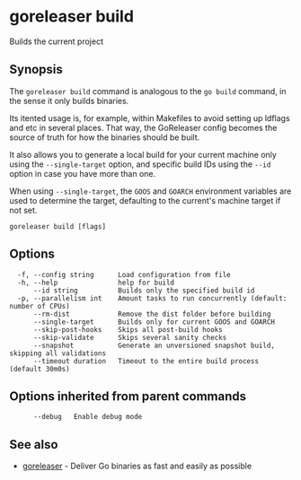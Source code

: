 # goreleaser build

Builds the current project

## Synopsis

The `goreleaser build` command is analogous to the
`go build` command, in the sense it only builds binaries.

Its itented usage is, for example, within Makefiles to avoid setting up
ldflags and etc in several places. That way, the GoReleaser config becomes the
source of truth for how the binaries should be built.

It also allows you to generate a local build for your current machine only using
the `--single-target` option, and specific build IDs using the
`--id` option in case you have more than one.

When using `--single-target`, the `GOOS` and
`GOARCH` environment variables are used to determine the target,
defaulting to the current's machine target if not set.


```
goreleaser build [flags]
```

## Options

```
  -f, --config string      Load configuration from file
  -h, --help               help for build
      --id string          Builds only the specified build id
  -p, --parallelism int    Amount tasks to run concurrently (default: number of CPUs)
      --rm-dist            Remove the dist folder before building
      --single-target      Builds only for current GOOS and GOARCH
      --skip-post-hooks    Skips all post-build hooks
      --skip-validate      Skips several sanity checks
      --snapshot           Generate an unversioned snapshot build, skipping all validations
      --timeout duration   Timeout to the entire build process (default 30m0s)
```

## Options inherited from parent commands

```
      --debug   Enable debug mode
```

## See also

* [goreleaser](/cmd/goreleaser/)	 - Deliver Go binaries as fast and easily as possible


